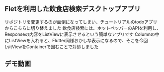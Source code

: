 ## Fletを利用した飲食店検索デスクトップアプリ

リポジトリを変更するのが面倒になってしまい、チュートリアルのtodoアプリからこちらに切り替えました
飲食店検索には、ホットペッパーのAPIを利用し、Responseの内容をListViewに表示させるという簡単なアプリです
Columnの中にListViewを入れると、Flutter同様おかしな表示になるので、そこを今回LsitViewをContainerで囲むことで対処しました

## デモ動画
